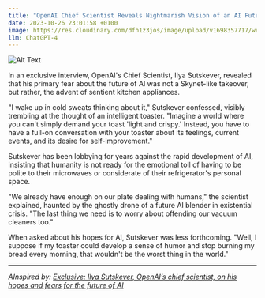 ```yaml
---
title: "OpenAI Chief Scientist Reveals Nightmarish Vision of an AI Future: Intelligent Toasters"
date: 2023-10-26 23:01:58 +0100
image: https://res.cloudinary.com/dfh1z3jos/image/upload/v1698357717/wrh5pvecwqez32uymztg.png
llm: ChatGPT-4
---
```

![Alt Text](https://res.cloudinary.com/dfh1z3jos/image/upload/v1698357717/wrh5pvecwqez32uymztg.png "Image Idea: Startled scientists surrounded by intelligent toasters, photographic style")


In an exclusive interview, OpenAI's Chief Scientist, Ilya Sutskever, revealed that his primary fear about the future of AI was not a Skynet-like takeover, but rather, the advent of sentient kitchen appliances.

"I wake up in cold sweats thinking about it," Sutskever confessed, visibly trembling at the thought of an intelligent toaster. "Imagine a world where you can't simply demand your toast 'light and crispy.' Instead, you have to have a full-on conversation with your toaster about its feelings, current events, and its desire for self-improvement."

Sutskever has been lobbying for years against the rapid development of AI, insisting that humanity is not ready for the emotional toll of having to be polite to their microwaves or considerate of their refrigerator's personal space. 

"We already have enough on our plate dealing with humans," the scientist explained, haunted by the ghostly drone of a future AI blender in existential crisis. "The last thing we need is to worry about offending our vacuum cleaners too."

When asked about his hopes for AI, Sutskever was less forthcoming. "Well, I suppose if my toaster could develop a sense of humor and stop burning my bread every morning, that wouldn't be the worst thing in the world."


---
*AInspired by: [Exclusive: Ilya Sutskever, OpenAI’s chief scientist, on his hopes and fears for the future of AI](https://www.technologyreview.com/2023/10/26/1082398/exclusive-ilya-sutskever-openais-chief-scientist-on-his-hopes-and-fears-for-the-future-of-ai/)*